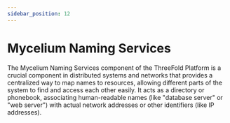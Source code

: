 ```yaml
---
sidebar_position: 12
---
```


# Mycelium Naming Services

The Mycelium Naming Services component of the ThreeFold Platform is a crucial component in distributed systems and networks that provides a centralized way to map names to resources,  allowing different parts of the system to find and access each other easily. It acts as a directory or phonebook, associating human-readable names (like "database server" or "web server") with actual network addresses or other identifiers (like IP addresses).